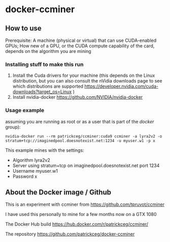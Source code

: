 # docker-ccminer

## How to use

Prerequisite: A machine (physical or virtual) that can use CUDA-enabled GPUs; How new of a GPU, or the CUDA compute capability of the card, depends on the algorithm you are mining

### Installing stuff to make this run

1. Install the Cuda drivers for your machine (this depends on the Linux distribution, but you can also consult the nVidia downloads page to see which distributions are supported https://developer.nvidia.com/cuda-downloads?target_os=Linux )
2. Install nvidia-docker https://github.com/NVIDIA/nvidia-docker

### Usage example

assuming you are running as root or as a user that is part of the _docker_ group):

`nvidia-docker run --rm patrickceg/ccminer:cuda9 ccminer -a lyra2v2 -o stratum+tcp://imaginedpool.doesnotexist.net:1234 -u myuser.w1 -p x`

This example mines with the settings:

* Algorithm lyra2v2
* Server using stratum+tcp on imaginedpool.doesnotexist.net port 1234
* Username myuser.w1
* Password x

## About the Docker image / Github

This is an experiment with ccminer from https://github.com/tpruvot/ccminer

I have used this personally to mine for a few months now on a GTX 1080

The Docker Hub build https://hub.docker.com/r/patrickceg/ccminer/

The repository https://github.com/patrickceg/docker-ccminer
